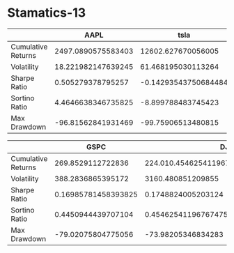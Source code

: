 # Stamatics-13

|             |AAPL  |tsla |msft  |googl  |jpm  |
|-------------|---------|---------|---------|---------|---------|
|Cumulative   Returns      |  2497.0890575583403       |  12602.627670056005       | 1200.7435868315558        |    582.2423806507452     |  362.43608162500624   |
|Volatility   |    18.221982147639245     |   61.468195030113264      |    1.767680216399321     |      14.515451409628199   |   16.40801273406269      |
|Sharpe Ratio |    0.505279378795257     |  -0.14293543750684484       |    0.24960512682478403     |   0.11430772171856658      |-0.06471376037147668      |
|Sortino Ratio|     4.4646638346735825    |     -8.899788483745423  |    1.767680216399321     |     0.8552522279256192    |     -0.16655634193268815    |
|Max Drawdown |  -96.81562841931469   |     -99.75906513480815    |  -94.93300756818833       |   -92.83942416095611      |     -87.77866305752433    |



|             |GSPC  |DJI  |N100  |FTSE  |N225  |
|-------------|---------|---------|---------|---------|---------|
|Cumulative   Returns      | 269.8529112722836       | 224.010.45462541196767475910415543375        |99.47258837901714         |   44.684000054485004      |   170.57206743321314      |
|Volatility   |     388.2836865395172    | 3160.480851209855        |    128.28663301587855     |       1019.4402086320539  |     2635.6724328876976    |
|Sharpe Ratio | 0.16985781458393825        |0.1748824005203124         |     -0.24375822087445298    |   -0.09304928031604351      |     -0.369150341043039    |
|Sortino Ratio| 0.4450944439707104        |     0.45462541196767475    |    -0.38157142018696516     |     -0.13648360025710837    |     -0.4991219765884245    |
|Max Drawdown |   -79.02075804775056      |-73.98205346834283         |    -63.05088570283293     |     -40.475451505877174    |    -73.58147699191987     |

